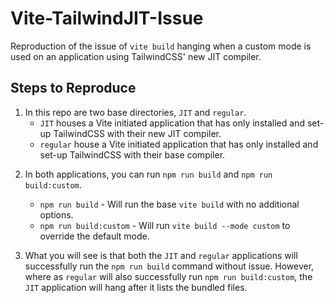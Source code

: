 # Vite-TailwindJIT-Issue
Reproduction of the issue of `vite build` hanging when a custom mode is used on an application using TailwindCSS' new JIT compiler.

## Steps to Reproduce

1) In this repo are two base directories, `JIT` and `regular`.
    * `JIT` houses a Vite initiated application that has only installed and set-up TailwindCSS with their new JIT compiler.
    * `regular` house a Vite initiated application that has only installed and set-up TailwindCSS with their base compiler.

2. In both applications, you can run `npm run build` and `npm run build:custom`.
    * `npm run build` - Will run the base `vite build` with no additional options.
    * `npm run build:custom` - Will run `vite build --mode custom` to override the default mode.

3. What you will see is that both the `JIT` and `regular` applications will successfully run the `npm run build` command without issue. However, where as `regular` will also successfully run `npm run build:custom`, the `JIT` application will hang after it lists the bundled files.
